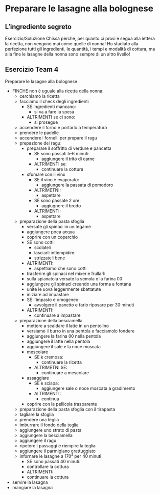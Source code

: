 # Preparare le lasagne alla bolognese

## L’ingrediente segreto

Esercizio/Soluzione Chissà perché, per quanto ci provi e segua alla lettera la ricetta, non vengono mai come quelle di nonna! Ho studiato alla perfezione tutti gli ingredienti, le quantità, i tempi e modalità di cottura, ma alla fine le lasagne della nonna sono sempre di un altro livello!

## Esercizio Team 4

Preparare le lasagne alla bolognese
 - FINCHE non è uguale alla ricetta della nonna:
    - cerchiamo la ricetta
    - facciamo il check degli ingredienti
        - SE ingredienti mancano:
            - si va a fare la spesa
        - ALTRIMENTI se ci sono:
            - si prosegue
    - accendere il forno e portarlo a temperatura
    - prendere le padelle
    - accendere i fornelli per prepare il ragu
    - prepazione del ragu:
        - preparare il soffritto di verdure e pancetta
            - SE sono passati 5-6 minuti:
                - aggiungere il trito di carne
            - ALTRIMENTI se:
                - continuare la cottura
        - sfumare con il vino
            - SE il vino è evaporato:
                - aggiungere la passata di pomodoro
            - ALTRIMETNI:
                - aspettare
            - SE sono passate 2 ore:
                - aggiugnere il brodo
            - ALTRIMENTI:
                - aspettare
    - preparazione della pasta sfoglia
        - versate gli spinaci in un tegame
        - aggiungere poca acqua
        - coprire con un coperchio
        - SE sono cotti:
            - scolateli
            - lasciarli intiempidire
            - strizzateli bene
        - ALTRIMENTI:
            - aspettiamo che sono cotti
        - trasferire gli spinaci nel mixer e frullarli
        - sulla spianatoia versate la semola e la farina 00
        - aggiungere gli spinaci creando una forma a fontana
        - unite le uova leggermente sbattatute
        - iniziare ad impastare
        - SE l'impasto è omogeneo:
            - avvolgere il panetto e farlo riposare per 30 minuti
        - ALTRIMENTI:
            - continuare a impastare
    - preparazione della besciamella
        - mettere a scaldare il latte in un pentolino
        - versiamo il burro in una pentola e facciamolo fondere
        - aggiungere la farina 00 nella pentola
        - aggiungere il latte nella pentola
        - aggiungere il sale e la noce moscata
        - mescolare
            - SE è cremosa:
               - continuare la ricetta
            - ALTRIMETNI SE:
               - continuare a mescolare
        - assaggiare
            - SE è sciapa:
                - aggiungere sale o noce moscata a gradimento
            - ALTRIMENTI:
                - continua
        - coprire con la pellicola trasparente
    - preparazione della pasta sfoglia con il tirapasta
    - tagliare la sfoglia
    - prendere una teglia
    - imburrare il fondo della teglia
    - aggiungere uno strato di pasta
    - aggiungere la besciamella
    - aggiungere il ragu
    - ripetere i passaggi e riempire la teglia
    - aggiungere il parmigiano grattuggiato
    - infornare le lasagne a 170° per 40 minuti
        - SE sono passati 40 minuti:
        - controllare la cottura
        - ALTRIMENTI:
        - continuare la cottura
- servire la lasagna
- mangiare la lasagna